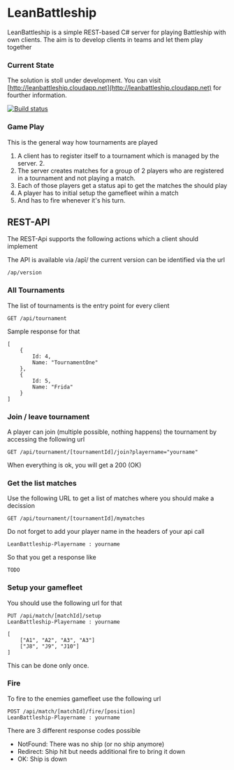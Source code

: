 LeanBattleship
==============

LeanBattleship is a simple REST-based C# server for playing Battleship with own clients. The aim is to develop clients in teams and let them play together

### Current State ###
The solution is stoll under development. You can visit [http://leanbattleship.cloudapp.net](http://leanbattleship.cloudapp.net) for fourther information.

[![Build status](https://ci.appveyor.com/api/projects/status/1rq1e6ya21phbhm5)](https://ci.appveyor.com/project/emtwo/leanbattleship)

### Game Play ###
This is the general way how tournaments are played

1. A client has to register itself to a tournament which is managed by the server. 2.
2. The server creates matches for a group of 2 players who are registered in a tournament and not playing a match.
3. Each of those players get a status api to get the matches the should play
4. A player has to initial setup  the gamefleet wihin a match
5. And has to fire whenever it's his turn.

## REST-API ##
The REST-Api supports the following actions which a client should implement

The API is available via /apî/ the current version can be identified via the url

	/ap/version

### All Tournaments ###
The list of tournaments is the entry point for every client

    GET /api/tournament

Sample response for that

	[
		{
			Id: 4,
			Name: "TournamentOne"
		},
		{
			Id: 5,
			Name: "Frida"
		}
	]

### Join / leave tournament
A player can join (multiple possible, nothing happens) the tournament by accessing the following url

	GET /api/tournament/[tournamentId]/join?playername="yourname"

When everything is ok, you will get a 200 (OK)

### Get the list matches ###
Use the following URL to get a list of matches where you should make a decission

	GET /api/tournament/[tournamentId]/mymatches
	
Do not forget to add your player name in the headers of your api call
	
	LeanBattleship-Playername : yourname

So that you get a response like

	TODO


### Setup your gamefleet ###
You should use the following url for that

	PUT /api/match/[matchId]/setup
	LeanBattleship-Playername : yourname

	[
		["A1", "A2", "A3", "A3"]
		["J8", "J9", "J10"]
	]

This can be done only once.

### Fire ###
To fire to the enemies gamefleet use the following url

	POST /api/match/[matchId]/fire/[position]
	LeanBattleship-Playername : yourname

There are 3 different response codes possible

* NotFound: There was no ship (or no ship anymore)
* Redirect: Ship hit but needs additional fire to bring it down
* OK: Ship is down 

